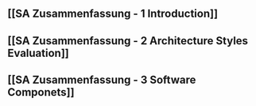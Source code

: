 ## [[SA Zusammenfassung - 1 Introduction]]

## [[SA Zusammenfassung - 2 Architecture Styles Evaluation]]

## [[SA Zusammenfassung - 3 Software Componets]]

